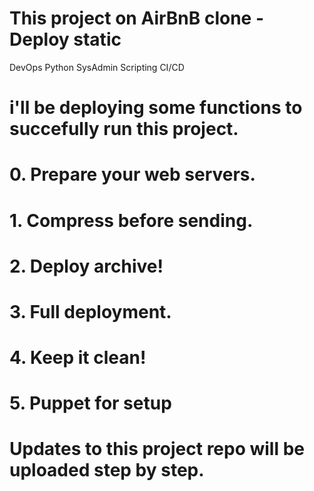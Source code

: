 # This project on AirBnB clone - Deploy static
DevOps
Python
SysAdmin
Scripting
CI/CD

# i'll be deploying some functions to succefully run this project.

# 0. Prepare your web servers.
# 1. Compress before sending.
# 2. Deploy archive!
# 3. Full deployment.
# 4. Keep it clean!
# 5. Puppet for setup

# Updates to this project repo will be uploaded step by step.
